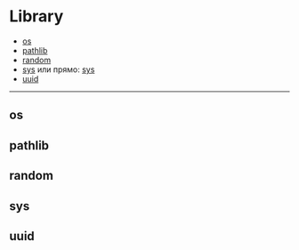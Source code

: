 # Library

- [os](#os)
- [pathlib](#pathlib)
- [random](#random)
- [sys](#sys)  или прямо: [sys](./library/sys)
- [uuid](#uuid)

---

## <a name="os"></a> os


## <a name="pathlib"></a> pathlib


## <a name="random"></a> random


## <a name="sys"></a> sys


## <a name="uuid"></a> uuid
